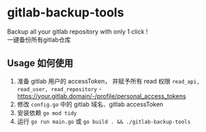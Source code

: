 # gitlab-backup-tools

Backup all your gitlab repository with only 1 click !  
一键备份所有gitlab仓库

## Usage 如何使用

1. 准备 gitlab 用户的 accessToken， 并赋予所有 read 权限 `read_api, read_user, read_repository` - https://your.gitlab.domain/-/profile/personal_access_tokens
2. 修改 `config.go` 中的 gitlab 域名、gitlab accessToken
3. 安装依赖 `go mod tidy`
4. 运行 `go run main.go` 或 `go build . && ./gitlab-backup-tools`